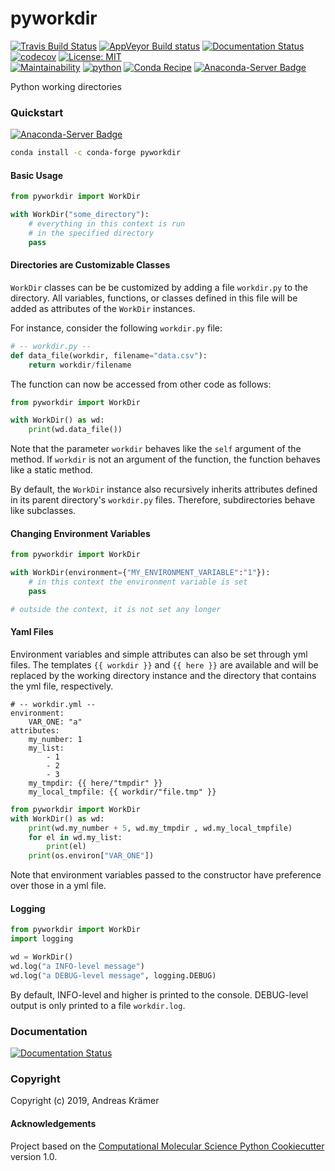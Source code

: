 pyworkdir
==============================
[//]: # (Badges)
[![Travis Build Status](https://travis-ci.com/olllom/pyworkdir.svg)](https://travis-ci.com/olllom/pyworkdir)
[![AppVeyor Build status](https://ci.appveyor.com/api/projects/status/apgjk3oy6vylm8jv?svg=true)](https://ci.appveyor.com/api/projects/status/apgjk3oy6vylm8jv?svg=true)
[![Documentation Status](https://readthedocs.org/projects/pyworkdir/badge/?version=latest)](https://pyworkdir.readthedocs.io/en/latest/?badge=latest)
[![codecov](https://codecov.io/gh/olllom/pyworkdir/branch/master/graph/badge.svg)](https://codecov.io/gh/olllom/pyworkdir/branch/master)
[![License: MIT](https://img.shields.io/badge/License-MIT-yellow.svg)](https://opensource.org/licenses/MIT)  
[![Maintainability](https://api.codeclimate.com/v1/badges/a9ff78c0b6ef41435c3d/maintainability)](https://codeclimate.com/github/Olllom/pyworkdir/maintainability)
[![python](https://img.shields.io/badge/python-3.6%2C%203.7-blue.svg)](https://anaconda.org/conda-forge/pyworkdir) 
[![Conda Recipe](https://img.shields.io/badge/recipe-pyworkdir-green.svg)](https://github.com/conda-forge/pyworkdir-feedstock)
[![Anaconda-Server Badge](https://anaconda.org/conda-forge/pyworkdir/badges/version.svg)](https://anaconda.org/conda-forge/pyworkdir)
<!-- These badges are cached too agressively on github.
[![Anaconda-Server Badge](https://anaconda.org/conda-forge/pyworkdir/badges/platforms.svg)](https://anaconda.org/conda-forge/pyworkdir)
[![Anaconda-Server Badge](https://anaconda.org/conda-forge/pyworkdir/badges/downloads.svg)](https://anaconda.org/conda-forge/pyworkdir)
[![Anaconda-Server Badge](https://anaconda.org/conda-forge/pyworkdir/badges/latest_release_date.svg)](https://anaconda.org/conda-forge/pyworkdir)
-->
Python working directories

### Quickstart

[![Anaconda-Server Badge](https://anaconda.org/conda-forge/pyworkdir/badges/installer/conda.svg)](https://anaconda.org/conda-forge/pyworkdir)

```bash
conda install -c conda-forge pyworkdir
```

#### Basic Usage

```python
from pyworkdir import WorkDir

with WorkDir("some_directory"):
    # everything in this context is run 
    # in the specified directory
    pass 
```

#### Directories are Customizable Classes

`WorkDir` classes can be be customized by adding a file `workdir.py` to the directory.
All variables, functions, or classes defined in this file will be added as attributes of
the `WorkDir` instances.

For instance, consider the following `workdir.py` file:
```python
# -- workdir.py --
def data_file(workdir, filename="data.csv"):
    return workdir/filename
```

The function can now be accessed from other code as follows:
```python
from pyworkdir import WorkDir

with WorkDir() as wd:
    print(wd.data_file())
```

Note that the parameter `workdir` behaves like the `self` argument of the method. If `workdir` is not
an argument of the function, the function behaves like a static method.

By default, the `WorkDir` instance also recursively inherits attributes defined
in its parent directory's `workdir.py` files.
Therefore, subdirectories behave like subclasses.

#### Changing Environment Variables

```python
from pyworkdir import WorkDir

with WorkDir(environment={"MY_ENVIRONMENT_VARIABLE":"1"}):
    # in this context the environment variable is set
    pass

# outside the context, it is not set any longer
```


#### Yaml Files

Environment variables and simple attributes can also be set through yml files.
The templates `{{ workdir }}` and `{{ here }}` are available and will be replaced by the working directory
instance and the directory that contains the yml file, respectively.

```
# -- workdir.yml --
environment:
    VAR_ONE: "a"
attributes:
    my_number: 1
    my_list:
        - 1
        - 2
        - 3
    my_tmpdir: {{ here/"tmpdir" }}
    my_local_tmpfile: {{ workdir/"file.tmp" }}
```

```python
from pyworkdir import WorkDir
with WorkDir() as wd:
    print(wd.my_number + 5, wd.my_tmpdir , wd.my_local_tmpfile)
    for el in wd.my_list:
        print(el)
    print(os.environ["VAR_ONE"])
```


Note that environment variables passed to the constructor have preference over those in a yml file.


#### Logging

```python
from pyworkdir import WorkDir
import logging

wd = WorkDir()
wd.log("a INFO-level message")
wd.log("a DEBUG-level message", logging.DEBUG)
```
By default, INFO-level and higher is printed to the console.
DEBUG-level output is only printed to a file `workdir.log`.

### Documentation

[![Documentation Status](https://readthedocs.org/projects/pyworkdir/badge/?version=latest)](https://pyworkdir.readthedocs.io/en/latest/?badge=latest)


### Copyright

Copyright (c) 2019, Andreas Krämer


#### Acknowledgements
 
Project based on the 
[Computational Molecular Science Python Cookiecutter](https://github.com/molssi/cookiecutter-cms) version 1.0.
